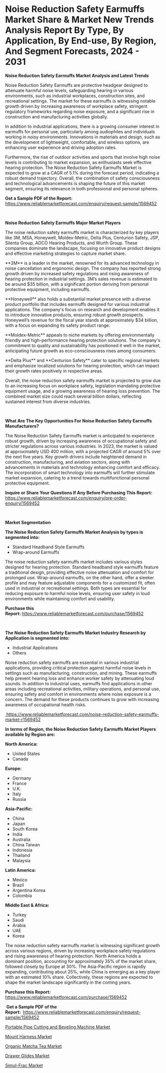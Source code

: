 <p><h1>Noise Reduction Safety Earmuffs Market Share & Market New Trends Analysis Report By Type, By Application, By End-use, By Region, And Segment Forecasts, 2024 - 2031</h1></p><p><strong>Noise Reduction Safety Earmuffs Market Analysis and Latest Trends</strong></p>
<p><p>Noise Reduction Safety Earmuffs are protective headgear designed to attenuate harmful noise levels, safeguarding hearing in various environments, such as industrial workplaces, construction sites, and recreational settings. The market for these earmuffs is witnessing notable growth driven by increasing awareness of workplace safety, stringent regulatory frameworks regarding noise exposure, and a significant rise in construction and manufacturing activities globally. </p><p>In addition to industrial applications, there is a growing consumer interest in earmuffs for personal use, particularly among audiophiles and individuals working in noisy environments. Innovations in materials and design, such as the development of lightweight, comfortable, and wireless options, are enhancing user experience and driving adoption rates.</p><p>Furthermore, the rise of outdoor activities and sports that involve high noise levels is contributing to market expansion, as enthusiasts seek effective hearing protection. The Noise Reduction Safety Earmuffs Market is expected to grow at a CAGR of 5.1% during the forecast period, indicating a robust demand trajectory. Overall, the combination of safety consciousness and technological advancements is shaping the future of this market segment, ensuring its relevance in both professional and personal spheres.</p></p>
<p><strong>Get a Sample PDF of the Report:&nbsp;</strong> <a href="https://www.reliablemarketforecast.com/enquiry/request-sample/1569452?utm_campaign=1080&utm_medium=2&utm_source=Github&utm_content=ia&utm_term=19102024&utm_id=noise-reduction-safety-earmuffs">https://www.reliablemarketforecast.com/enquiry/request-sample/1569452</a></p>
<p>&nbsp;</p>
<p><strong>Noise Reduction Safety Earmuffs Major Market Players</strong></p>
<p><p>The noise reduction safety earmuffs market is characterized by key players like 3M, MSA, Honeywell, Moldex-Metric, Delta Plus, Centurion Safety, JSP, Silenta Group, ADCO Hearing Products, and Wurth Group. These companies dominate the landscape, focusing on innovative product designs and effective marketing strategies to capture market share.</p><p>**3M** is a leader in the market, renowned for its advanced technology in noise cancellation and ergonomic design. The company has reported strong growth driven by increased safety regulations and rising awareness of hearing protection in industrial settings. 3M’s sales revenue is estimated to be around $35 billion, with a significant portion deriving from personal protective equipment, including earmuffs.</p><p>**Honeywell** also holds a substantial market presence with a diverse product portfolio that includes earmuffs designed for various industrial applications. The company's focus on research and development enables it to introduce innovative products, ensuring robust growth prospects. Honeywell’s revenue for the fiscal year stands at approximately $34 billion, with a focus on expanding its safety product range.</p><p>**Moldex-Metric** appeals to niche markets by offering environmentally friendly and high-performance hearing protection solutions. The company's commitment to quality and sustainability has positioned it well in the market, anticipating future growth as eco-consciousness rises among consumers.</p><p>**Delta Plus** and **Centurion Safety** cater to specific regional markets and emphasize localized solutions for hearing protection, which can impact their growth rates positively in respective areas. </p><p>Overall, the noise reduction safety earmuffs market is projected to grow due to an increasing focus on workplace safety, legislation mandating protective equipment usage, and a growing awareness of hearing loss prevention. The combined market size could reach several billion dollars, reflecting sustained interest from diverse industries.</p></p>
<p>&nbsp;</p>
<p><strong>What Are The Key Opportunities For Noise Reduction Safety Earmuffs Manufacturers?</strong></p>
<p><p>The Noise Reduction Safety Earmuffs market is anticipated to experience robust growth, driven by increasing awareness of occupational safety and stricter regulations across various industries. In 2023, the market is valued at approximately USD 400 million, with a projected CAGR of around 5% over the next five years. Key growth drivers include heightened demand in construction, manufacturing, and aviation sectors, along with advancements in materials and technology enhancing comfort and efficacy. The incorporation of smart technology into earmuffs will further stimulate market expansion, catering to a trend towards multifunctional personal protective equipment.</p></p>
<p><strong>Inquire or Share Your Questions If Any Before Purchasing This Report:</strong> <a href="https://www.reliablemarketforecast.com/enquiry/pre-order-enquiry/1569452?utm_campaign=1080&utm_medium=2&utm_source=Github&utm_content=ia&utm_term=19102024&utm_id=noise-reduction-safety-earmuffs">https://www.reliablemarketforecast.com/enquiry/pre-order-enquiry/1569452</a></p>
<p>&nbsp;</p>
<p><strong>Market Segmentation</strong></p>
<p><strong>The Noise Reduction Safety Earmuffs Market Analysis by types is segmented into:</strong></p>
<p><ul><li>Standard Headband Style Earmuffs</li><li>Wrap-around Earmuffs</li></ul></p>
<p><p>The noise reduction safety earmuffs market includes various styles designed for hearing protection. Standard headband style earmuffs feature a traditional design, providing effective noise attenuation and comfort for prolonged use. Wrap-around earmuffs, on the other hand, offer a sleeker profile and may feature adjustable components for a customized fit, often used in industrial or recreational settings. Both types are essential for reducing exposure to harmful noise levels, ensuring user safety in loud environments while maintaining comfort and usability.</p></p>
<p><strong>Purchase this Report:&nbsp;</strong><a href="https://www.reliablemarketforecast.com/purchase/1569452?utm_campaign=1080&utm_medium=2&utm_source=Github&utm_content=ia&utm_term=19102024&utm_id=noise-reduction-safety-earmuffs">https://www.reliablemarketforecast.com/purchase/1569452</a></p>
<p>&nbsp;</p>
<p><strong>The Noise Reduction Safety Earmuffs Market Industry Research by Application is segmented into:</strong></p>
<p><ul><li>Industrial Applications</li><li>Others</li></ul></p>
<p><p>Noise reduction safety earmuffs are essential in various industrial applications, providing critical protection against harmful noise levels in settings such as manufacturing, construction, and mining. These earmuffs help prevent hearing loss and enhance worker safety by attenuating loud sounds. In addition to industrial uses, earmuffs find applications in other areas including recreational activities, military operations, and personal use, ensuring safety and comfort in environments where noise exposure is a concern. The demand for these products continues to grow with increasing awareness of occupational health risks.</p></p>
<p><a href="https://www.reliablemarketforecast.com/noise-reduction-safety-earmuffs-market-r1569452?utm_campaign=1080&utm_medium=2&utm_source=Github&utm_content=ia&utm_term=19102024&utm_id=noise-reduction-safety-earmuffs">&nbsp;https://www.reliablemarketforecast.com/noise-reduction-safety-earmuffs-market-r1569452</a></p>
<p><strong>In terms of Region, the Noise Reduction Safety Earmuffs Market Players available by Region are:</strong></p>
<p>
    <p> <strong> North America: </strong>
        <ul>
            <li>United States</li>
            <li>Canada</li>
        </ul>
        </p> 
    <p> <strong> Europe: </strong>
        <ul>
            <li>Germany</li>
            <li>France</li>
            <li>U.K.</li>
            <li>Italy</li>
            <li>Russia</li>
        </ul>
        </p> 
    <p> <strong> Asia-Pacific: </strong>
        <ul>
            <li>China</li>
            <li>Japan</li>
            <li>South Korea</li>
            <li>India</li>
            <li>Australia</li>
            <li>China Taiwan</li>
            <li>Indonesia</li>
            <li>Thailand</li>
            <li>Malaysia</li>
        </ul>
        </p> 
    <p> <strong> Latin America: </strong>
        <ul>
            <li>Mexico</li>
            <li>Brazil</li>
            <li>Argentina Korea</li>
            <li>Colombia</li>
        </ul>
        </p> 
    <p> <strong> Middle East & Africa: </strong>
        <ul>
            <li>Turkey</li>
            <li>Saudi</li>
            <li>Arabia</li>
            <li>UAE</li>
            <li>Korea</li>
        </ul>
    </p>
    </p>
<p><p>The noise reduction safety earmuffs market is witnessing significant growth across various regions, driven by increasing workplace safety regulations and rising awareness of hearing protection. North America holds a dominant position, accounting for approximately 35% of the market share, followed closely by Europe at 30%. The Asia-Pacific region is rapidly expanding, contributing about 25%, while China is emerging as a key player with an estimated 10% share. Collectively, these regions are expected to shape the market landscape significantly in the coming years.</p></p>
<p><strong>Purchase this Report: </strong><a href="https://www.reliablemarketforecast.com/purchase/1569452?utm_campaign=1080&utm_medium=2&utm_source=Github&utm_content=ia&utm_term=19102024&utm_id=noise-reduction-safety-earmuffs">https://www.reliablemarketforecast.com/purchase/1569452</a></p>
<p>&nbsp;<strong>Get a Sample PDF of the Report:&nbsp;&nbsp;</strong><a href="https://www.reliablemarketforecast.com/enquiry/request-sample/1569452?utm_campaign=1080&utm_medium=2&utm_source=Github&utm_content=ia&utm_term=19102024&utm_id=noise-reduction-safety-earmuffs">https://www.reliablemarketforecast.com/enquiry/request-sample/1569452</a></p>
<p><strong></strong></p>
<p><p><a href="https://issuu.com/reportprime-2/docs/portable-pipe-cutting-and-beveling-_5a7389df1e428d?utm_campaign=1080&utm_medium=2&utm_source=Github&utm_content=ia&utm_term=19102024&utm_id=noise-reduction-safety-earmuffs">Portable Pipe Cutting and Beveling Machine Market</a></p><p><a href="https://github.com/gareyratsepny/Market-Research-Report-List-1/blob/main/mount-harness-market.md?utm_campaign=1080&utm_medium=2&utm_source=Github&utm_content=ia&utm_term=19102024&utm_id=noise-reduction-safety-earmuffs">Mount Harness Market</a></p><p><a href="https://www.linkedin.com/pulse/organic-matcha-tea-market-forecast-global-trends-analysis-zmg5e?utm_campaign=1080&utm_medium=2&utm_source=Github&utm_content=ia&utm_term=19102024&utm_id=noise-reduction-safety-earmuffs">Organic Matcha Tea Market</a></p><p><a href="https://issuu.com/reportprime-2/docs/drawer-glides-market-size-2030.pptx_e3c64652161348?utm_campaign=1080&utm_medium=2&utm_source=Github&utm_content=ia&utm_term=19102024&utm_id=noise-reduction-safety-earmuffs">Drawer Glides Market</a></p><p><a href="https://www.linkedin.com/pulse/simul-frac-market-segmentation-geographical-regions-forcast-z225f?utm_campaign=1080&utm_medium=2&utm_source=Github&utm_content=ia&utm_term=19102024&utm_id=noise-reduction-safety-earmuffs">Simul-Frac Market</a></p></p>
